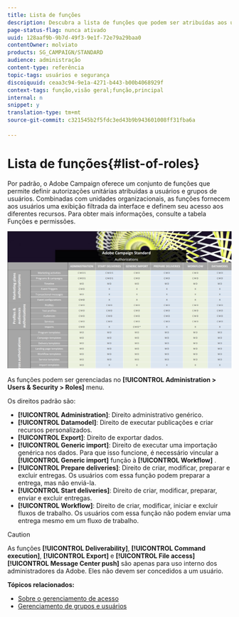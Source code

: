 ```yaml
---
title: Lista de funções
description: Descubra a lista de funções que podem ser atribuídas aos usuários.
page-status-flag: nunca ativado
uuid: 128aaf9b-9b7d-49f3-9e1f-72e79a29baa0
contentOwner: molviato
products: SG_CAMPAIGN/STANDARD
audience: administração
content-type: referência
topic-tags: usuários e segurança
discoiquuid: ceaa3c94-9e1a-4271-b443-b00b4068929f
context-tags: função,visão geral;função,principal
internal: n
snippet: y
translation-type: tm+mt
source-git-commit: c321545b2f5fdc3ed43b9b943601008ff31fba6a

---
```



# Lista de funções{#list-of-roles}

Por padrão, o Adobe Campaign oferece um conjunto de funções que permite definir autorizações unitárias atribuídas a usuários e grupos de usuários. Combinadas com unidades organizacionais, as funções fornecem aos usuários uma exibição filtrada da interface e definem seu acesso aos diferentes recursos. Para obter mais informações, consulte a tabela [](/help/administration/using/assets/acs_rights.pdf)Funções e permissões.

![](assets/user_management_3.png)

As funções podem ser gerenciadas no **[!UICONTROL Administration > Users & Security > Roles]** menu.

Os direitos padrão são:

* **[!UICONTROL Administration]**: Direito administrativo genérico.
* **[!UICONTROL Datamodel]**: Direito de executar publicações e criar recursos personalizados.
* **[!UICONTROL Export]**: Direito de exportar dados.
* **[!UICONTROL Generic import]**: Direito de executar uma importação genérica nos dados. Para que isso funcione, é necessário vincular a **[!UICONTROL Generic import]** função à **[!UICONTROL Workflow]** .
* **[!UICONTROL Prepare deliveries]**: Direito de criar, modificar, preparar e excluir entregas. Os usuários com essa função podem preparar a entrega, mas não enviá-la.
* **[!UICONTROL Start deliveries]**: Direito de criar, modificar, preparar, enviar e excluir entregas.
* **[!UICONTROL Workflow]**: Direito de criar, modificar, iniciar e excluir fluxos de trabalho. Os usuários com essa função não podem enviar uma entrega mesmo em um fluxo de trabalho.

>[!CAUTION]
>
>As funções **[!UICONTROL Deliverability]**, **[!UICONTROL Command execution]**, **[!UICONTROL Export]** e **[!UICONTROL File access]** **[!UICONTROL Message Center push]** são apenas para uso interno dos administradores da Adobe. Eles não devem ser concedidos a um usuário.

**Tópicos relacionados:**

* [Sobre o gerenciamento de acesso](../../administration/using/about-access-management.md)
* [Gerenciamento de grupos e usuários](../../administration/using/managing-groups-and-users.md)

